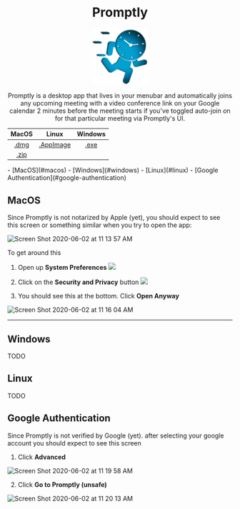 <h1 align="center"> Promptly </h1>

<p align="center">
<img  width="125"   src="https://raw.githubusercontent.com/saudapop/promptly/master/public/icon.png">
</p>

<p align="center">
Promptly is a desktop app that lives in your menubar and automatically joins any upcoming meeting with a video conference link on your Google calendar 2 minutes before the meeting starts if you've toggled auto-join on for that particular meeting via Promptly's UI.
</p>



<div align="center">

|                                            MacOS                                             |                                               Linux                                                |                                            Windows                                             |
| :------------------------------------------------------------------------------------------: | :------------------------------------------------------------------------------------------------: | :--------------------------------------------------------------------------------------------: |
|   [.dmg](https://github.com/saudapop/promptly/releases/download/v0.1.0/promptly-0.1.0.dmg)   | [.AppImage](https://github.com/saudapop/promptly/releases/download/v0.1.0/Promptly-0.1.0.AppImage) | [.exe](https://github.com/saudapop/promptly/releases/download/v0.1.0/promptly.Setup.0.1.0.exe) |
| [.zip](https://github.com/saudapop/promptly/releases/download/v0.1.0/promptly-0.1.0-mac.zip) |                                                                                                    |
</div>
- [MacOS](#macos)
- [Windows](#windows)
- [Linux](#linux)
- [Google Authentication](#google-authentication)

## MacOS

Since Promptly is not notarized by Apple (yet), you should expect to see this screen or something similar when you try to open the app:

<img width="427" alt="Screen Shot 2020-06-02 at 11 13 57 AM" src="https://user-images.githubusercontent.com/45129081/83544237-97c7ee00-a4cb-11ea-8640-1ae086d81347.png">

To get around this 
 1. Open up **System Preferences** <img width="25" src="https://user-images.githubusercontent.com/45129081/83544875-90edab00-a4cc-11ea-882d-fef6cd5a9006.png">



 2. Click on the **Security and Privacy** button <img width="25" src="https://user-images.githubusercontent.com/45129081/83544974-b2e72d80-a4cc-11ea-94ec-9a752f2ab234.png">

 3. You should see this at the bottom. Click **Open Anyway**

<img width="427" alt="Screen Shot 2020-06-02 at 11 16 04 AM" src="https://user-images.githubusercontent.com/45129081/83544633-36ece580-a4cc-11ea-8cbc-30c194fc8d07.png">

***

## Windows
TODO

## Linux
TODO

## Google Authentication 

Since Promptly is not verified by Google (yet). after selecting your google account you should expect to see this screen 

1. Click **Advanced**

<img width="427" alt="Screen Shot 2020-06-02 at 11 19 58 AM" src="https://user-images.githubusercontent.com/45129081/83545829-c5159b80-a4cd-11ea-82a5-e68b53dff887.png">


2. Click **Go to Promptly (unsafe)**
<img width="427" alt="Screen Shot 2020-06-02 at 11 20 13 AM" src="https://user-images.githubusercontent.com/45129081/83545952-f5f5d080-a4cd-11ea-90b6-81bf655c6862.png">